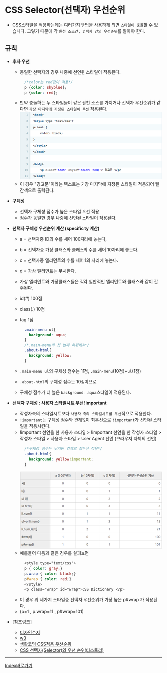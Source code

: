 # CSS Selector(선택자) 우선순위
  - CSS스타일을 적용하는데는 여러가지 방법을 사용하게 되면 `스타일이 충돌`할 수 있습니다. 그렇기 때문에 각 `원천 소스간, 선택자 간의 우선순위`를 알아야 한다.

## 규칙
  - **후자 우선**  
    - 동일한 선택자의 경우 나중에 선언된 스타일이 적용된다.
      ```css
        /*color는 red값이 적용*/
        p {color: skyblue};
        p {color: red};
      ```
    - 만약 충돌하는 두 스타일들이 같은 원천 소스를 가지거나 선택자 우선순위가 같다면 `가장 마지막에 지정된 스타일이 우선` 적용된다.
    ![Alt text](./img/table2.png)
    - 이 경우 "경고문"이라는 텍스트는 가장 마지막에 지정된 스타일이 적용되어 빨간색으로 출력된다.

  - **구체성**  
    - 선택자 구체성 점수가 높은 스타일 우선 적용
    - 점수가 동일한 경우 나중에 선언된 스타일이 적용된다.  
  - **선택자 구체성 우선순위 계산 (specificity 계산)**
    - a = 선택자중 ID의 수를 세어 100자리에 놓는다,
    - b = 선택자중 가상 클래스와 클래스의 수를 세어 10자리에 놓는다.
    - c = 선택자중 엘리먼트의 수를 세어 1의 자리에 놓는다.
    - d = 가상 엘리먼트는 무시한다.

    - 가상 엘리먼트와 가장클래스들은 각각 일반적인 엘리먼트와 클래스와 같이 간주된다.

    - id(#) 100점
    - class(.) 10점
    - tag 1점
      ```css
        .main-menu ul{
          background: aqua;
        }
        /*.main-menu의 첫 번째 하위메뉴*/
        .about-html{
          background: yellow;
        }
      ```
    - `.main-menu ul`의 구체성 점수는 11점, `.main-menu`(10점)+`ul`(1점)  
    - `.about-html`의 구체성 점수는 10점이므로
    - 구체성 점수가 더 높은 `background: aqua`스타일이 적용된다.

  - **선택자 구체성 : 사용자 스타일시트 우선 !important**
    - 작성자측의 스타일시트보다 `사용자 측의 스타일시트를 우선`적으로 적용한다.
    - `!important`는 구체성 점수와 관계없이 최우선으로 `!important`가 선언된 스타일을 적용시킨다.
    - !important 선언을 한 사용자 스타일  > !important 선언을 한 작성자 스타일 > 작성자 스타일 > 사용자 스타일 > User Agent 선언 (브라우저 자체의 선언)
      ```css
        /*구체성 점수는 낮지만 강제로 최우선 적용*/
        .about-html{
          background: yellow!important;
        }
      ```
      ![Alt text](./img/table.png)
    - 예를들어 다음과 같은 경우를 살펴보면
      ```css
        <style type="text/css">
        p { color: gray;}
        p.wrap { color: black;}
        p#wrap { color: red;}
        </style>
        <p class="wrap" id="wrap">CSS Dictionary </p>
      ```
    - 이 경우 위 세가지 스타일중 선택자 우선순위가 가장 높은 p#wrap 가 적용된다.
    - (p=1 , p.wrap=11 , p#wrap=101)

  - [참조링크]
    - [디자인수지](http://blog.naver.com/PostView.nhn?blogId=sujji9&logNo=220730272669)
    - [w3](https://www.w3.org/TR/css3-selectors/#specificity)
    - [생활코딩 CSS적용 우선순위](https://opentutorials.org/module/484/4149)
    - [CSS 선택자(Selector)와 우선 순위(티스토리)](http://circlash.tistory.com/570)

------

[Index바로가기](https://github.com/seromkim1005/study)